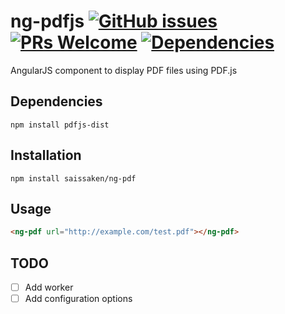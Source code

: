 # ng-pdfjs [![GitHub issues](https://img.shields.io/github/issues/Saissaken/ng-pdf.svg)](https://github.com/Saissaken/ng-pdf/issues) [![PRs Welcome](https://img.shields.io/badge/PRs-welcome-brightgreen.svg)](https://github.com/Saissaken/ng-pdf/pulls) [![Dependencies](https://david-dm.org/saissaken/ng-pdf.svg)](https://github.com/Saissaken/ng-pdf/blob/master/package.json)
AngularJS component to display PDF files using PDF.js

## Dependencies
```
npm install pdfjs-dist
```

## Installation
```
npm install saissaken/ng-pdf
```

## Usage
```html
<ng-pdf url="http://example.com/test.pdf"></ng-pdf>
```

## TODO
- [ ] Add worker
- [ ] Add configuration options
